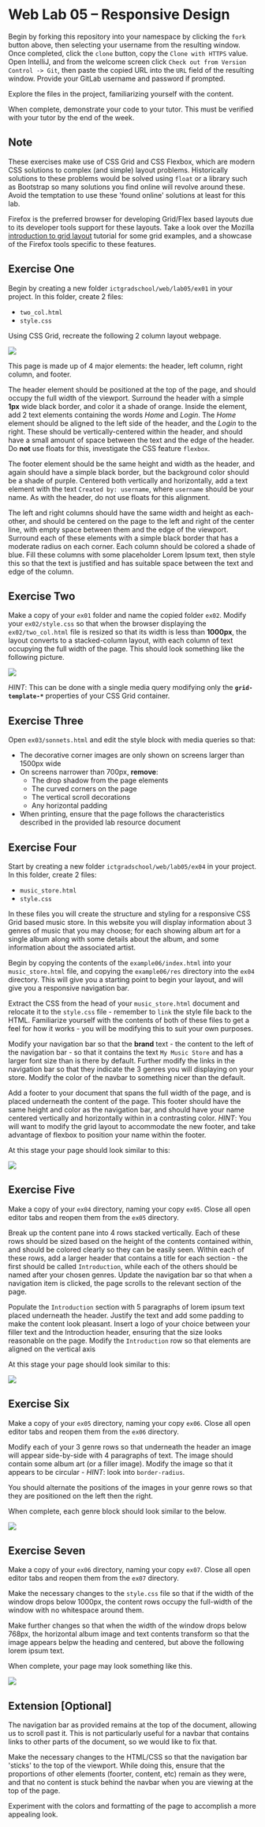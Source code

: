 Web Lab 05 &ndash; Responsive Design
==========

Begin by forking this repository into your namespace by clicking the ```fork``` button above, then selecting your username from the resulting window. Once completed, click the ```clone``` button, copy the ```Clone with HTTPS``` value. Open IntelliJ, and from the welcome screen click ```Check out from Version Control -> Git```, then paste the copied URL into the ```URL``` field of the resulting window. Provide your GitLab username and password if prompted.

Explore the files in the project, familiarizing yourself with the content.

When complete, demonstrate your code to your tutor. This must be verified with your tutor by the end of the week.


Note
----

These exercises make use of CSS Grid and CSS Flexbox, which are modern CSS solutions to complex (and simple) layout problems. Historically solutions to these problems would be solved using ```float``` or a library such as Bootstrap so many solutions you find online will revolve around these. Avoid the temptation to use these 'found online' solutions at least for this lab.

Firefox is the preferred browser for developing Grid/Flex based layouts due to its developer tools support for these layouts. Take a look over the Mozilla [introduction to grid layout](https://mozilladevelopers.github.io/playground/css-grid/) tutorial for some grid examples, and a showcase of the Firefox tools specific to these features. 


Exercise One
------------

Begin by creating a new folder ```ictgradschool/web/lab05/ex01``` in your project. In this folder, create 2 files:

+ ```two_col.html```
+ ```style.css```

Using CSS Grid, recreate the following 2 column layout webpage.
 
![](./spec/ex01-screenshot.png)
 
This page is made up of 4 major elements: the header, left column, right column, and footer. 

The header element should be positioned at the top of the page, and should occupy the full width of the viewport. Surround the header with a simple **1px** wide black border, and color it a shade of orange. Inside the element, add 2 text elements containing the words *Home* and *Login*. The *Home* element should be aligned to the left side of the header, and the *Login* to the right. These should be vertically-centered within the header, and should have a small amount of space between the text and the edge of the header. Do **not** use floats for this, investigate the CSS feature ```flexbox```. 

The footer element should be the same height and width as the header, and again should have a simple black border, but the background color should be a shade of purple. Centered both vertically and horizontally, add a text element with the text ```Created by: username```, where ```username``` should be your name. As with the header, do not use floats for this alignment.

The left and right columns should have the same width and height as each-other, and should be centered on the page to the left and right of the center line, with empty space between them and the edge of the viewport. Surround each of these elements with a simple black border that has a moderate radius on each corner. Each column should be colored a shade of blue. Fill these columns with some placeholder Lorem Ipsum text, then style this so that the text is justified and has suitable space between the text and edge of the column.




Exercise Two
------------

Make a copy of your ```ex01``` folder and name the copied folder ```ex02```. Modify your ```ex02/style.css``` so that when the browser displaying the ```ex02/two_col.html``` file is resized so that its width is less than **1000px**, the layout converts to a stacked-column layout, with each column of text occupying the full width of the page. This should look something like the following picture.

![](./spec/ex02-screenshot.png)

*_HINT_*: This can be done with a single media query modifying only the **```grid-template-*```** properties of your CSS Grid container.



Exercise Three
--------------

Open ```ex03/sonnets.html``` and edit the style block with media queries so that:

+ The decorative corner images are only shown on screens larger than 1500px wide
+ On screens narrower than 700px, **remove**:
  - The drop shadow from the page elements
  - The curved corners on the page
  - The vertical scroll decorations
  - Any horizontal padding
+ When printing, ensure that the page follows the characteristics described in the provided lab resource document


Exercise Four
--------------

Start by creating a new folder ```ictgradschool/web/lab05/ex04``` in your project. In this folder, create 2 files:

+ ```music_store.html```
+ ```style.css```

In these files you will create the structure and styling for a responsive CSS Grid based music store. In this website you will display information about 3 genres of music that you may choose; for each showing album art for a single album along with some details about the album, and some information about the associated artist.

Begin by copying the contents of the ```example06/index.html``` into your ```music_store.html``` file, and copying the ```example06/res``` directory into the ```ex04``` directory. This will give you a starting point to begin your layout, and will give you a responsive navigation bar.

Extract the CSS from the head of your ```music_store.html``` document and relocate it to the ```style.css``` file - remember to ```link``` the style file back to the HTML. Familiarize yourself with the contents of both of these files to get a feel for how it works - you will be modifying this to suit your own purposes. 

Modify your navigation bar so that the **brand** text - the content to the left of the navigation bar - so that it contains the text ```My Music Store``` and has a larger font size than is there by default. Further modify the links in the navigation bar so that they indicate the 3 genres you will displaying on your store. Modify the color of the navbar to something nicer than the default.

Add a footer to your document that spans the full width of the page, and is placed underneath the content of the page. This footer should have the same height and color as the navigation bar, and should have your name centered vertically and horizontally within in a contrasting color. *HINT*: You will want to modify the grid layout to accommodate the new footer, and take advantage of flexbox to position your name within the footer.

At this stage your page should look similar to this:

![](./spec/ex04-screenshot.png)




Exercise Five
--------

Make a copy of your ```ex04``` directory, naming your copy ```ex05```. Close all open editor tabs and reopen them from the ```ex05``` directory.

Break up the content pane into 4 rows stacked vertically. Each of these rows should be sized based on the height of the contents contained within, and should be colored clearly so they can be easily seen. Within each of these rows, add a larger header that contains a title for each section - the first should be called ```Introduction```, while each of the others should be named after your chosen genres. Update the navigation bar so that when a navigation item is clicked, the page scrolls to the relevant section of the page.

Populate the ```Introduction``` section with 5 paragraphs of lorem ipsum text placed underneath the header. Justify the text and add some padding to make the content look pleasant. Insert a logo of your choice between your filler text and the Introduction header, ensuring that the size looks reasonable on the page. Modify the ```Introduction``` row so that elements are aligned on the vertical axis

At this stage your page should look similar to this:

![](./spec/ex05-screenshot.png)




Exercise Six
--------

Make a copy of your ```ex05``` directory, naming your copy ```ex06```. Close all open editor tabs and reopen them from the ```ex06``` directory.

Modify each of your 3 genre rows so that underneath the header an image will appear side-by-side with 4 paragraphs of text. The image should contain some album art (or a filler image). Modify the image so that it appears to be circular - *HINT*: look into ```border-radius```. 

You should alternate the positions of the images in your genre rows so that they are positioned on the left then the right.

When complete, each genre block should look similar to the below.

![](./spec/ex06-screenshot.png)


Exercise Seven
--------

Make a copy of your ```ex06``` directory, naming your copy ```ex07```. Close all open editor tabs and reopen them from the ```ex07``` directory.

Make the necessary changes to the ```style.css``` file so that if the width of the window drops below 1000px, the content rows occupy the full-width of the window with no whitespace around them.

Make further changes so that when the width of the window drops below 768px, the horizontal album image and text contents transform so that the image appears belpw the heading and centered, but above the following lorem ipsum text.

When complete, your page may look something like this.

![](./spec/ex08-screenshot.png)


Extension [Optional]
---------

The navigation bar as provided remains at the top of the document, allowing us to scroll past it. This is not particularly useful for a navbar that contains links to other parts of the document, so we would like to fix that. 

Make the necessary changes to the HTML/CSS so that the navigation bar 'sticks' to the top of the viewport. While doing this, ensure that the proportions of other elements (foorter, content, etc) remain as they were, and that no content is stuck behind the navbar when you are viewing at the top of the page.

Experiment with the colors and formatting of the page to accomplish a more appealing look.